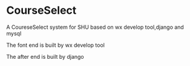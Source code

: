 # CourseSelect
A CoureseSelect system for SHU based on wx develop tool,django and mysql

The font end is built by wx develop tool

The after end is built by django
